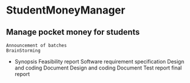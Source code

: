 # StudentMoneyManager
Manage pocket money for students
-------------------------------------------------
	Announcement of batches
	BrainStorming
*	Synopsis
	Feasibility report
	Software requirement specification
	Design and coding Document
	Design and coding Document
	Test report
	final report
